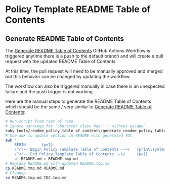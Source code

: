 # Policy Template README Table of Contents

## Generate README Table of Contents

The [Generate README Table of Contents](https://github.com/flexera-public/policy_templates/actions/workflows/generate-readme-policy-table-of-contents.yaml) GitHub Actions Workflow is triggered anytime there is a push to the default branch and will create a pull request with the updated README Table of Contents.

At this time, the pull request will need to be manually approved and merged but this behavior can be changed by updating the workflow.

The workflow can also be triggered manually in case there is an unexpected failure and the push trigger is not working.

Here are the manual steps to generate the README Table of Contents which should be the same / very similar to [Generate README Table of Contents](https://github.com/flexera-public/policy_templates/actions/workflows/generate-readme-policy-table-of-contents.yaml):

```sh
# Run script from root of repo
# Ignore warnings for `character class has '-' without escape`
ruby tools/readme_policy_table_of_contents/generate_readme_policy_table_of_contents.rb > TOC.tmp.md
# Use awk to update section in README with generated TOC
awk '
    BEGIN       {p=1}
    /^<!-- Begin Policy Template Table of Contents -->/   {print;system("cat TOC.tmp.md");p=0}
    /^<!-- End Policy Template Table of Contents -->/     {p=1}
    p' README.md > README.tmp.md
# Replace README.md with updated README.tmp.md
cp README.tmp.md README.md
# Cleanup
rm README.tmp.md TOC.tmp.md
```
